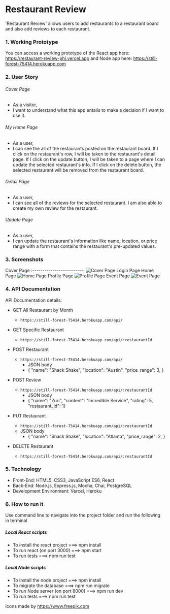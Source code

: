 # Restaurant Review
'Restaurant Review' allows users to add restaurants to a restaurant board and also add reviews to each restaurant.



### 1. Working Prototype
You can access a working prototype of the React app here: https://restaurant-review-phi.vercel.app and Node app here: https://still-forest-75414.herokuapp.com



### 2. User Story

###### Cover Page
* As a visitor,
* I want to understand what this app entails to make a decision if I want to use it.


###### My Home Page
* As a user,
* I can see the all of the restaurants posted on the restaurant board. If I click on the restaurant's row, I will be taken to the restaurant's detail page. If I click on the update button, I will be taken to a page where I can update the selected restaurant's info. If I click on the delete button, the selected restaurant will be removed from the restaurant board.


###### Detail Page
* As a user,
* I can see all of the reviews for the selected restaurant. I am also able to create my own review for the restaurant.

###### Update Page
* As a user,
* I can update the restaurant's information like name, location, or price range with a form that contains the restaurant's pre-updated values.



### 3. Screenshots
Cover Page
:-------------------------:
![Cover Page](/screenshot-images/Cover-Page.png)
Login Page
Home Page
![Home Page](/screenshot-images/Calendar-Page.png)
Proflie Page
![Profile Page](/screenshot-images/Profile-Page.png)
Event Page
![Event Page](/screenshot-images/Event-Page.png)



### 4. API Documentation
API Documentation details:
* GET All Restaurant by Month
    * `https://still-forest-75414.herokuapp.com/api/`

* GET Specific Restaurant
    * `https://still-forest-75414.herokuapp.com/api/:restaurantId`

* POST Restaurant
    * `https://still-forest-75414.herokuapp.com/api/`
        * JSON body
        *   { "name": "Shack Shake", "location": "Austin", "price_range": 3, 
            }

* POST Review
    * `https://still-forest-75414.herokuapp.com/api/:restaurantId`
        * JSON body
        *   { "name": "Zuri", "content": "Incredible Service", "rating": 5, "restaurant_id": 1}

* PUT Restaurant
    * `https://still-forest-75414.herokuapp.com/api/:restaurantId`
    * JSON body
        *   { "name": "Shack Shake", "location": "Atlanta", "price_range": 2, 
            }

* DELETE Restaurant
    * `https://still-forest-75414.herokuapp.com/api/:restaurantId`



### 5. Technology
* Front-End: HTML5, CSS3, JavaScript ES6, React
* Back-End: Node.js, Express.js, Mocha, Chai, PostgreSQL 
* Development Environment: Vercel, Heroku
 


### 6. How to run it
Use command line to navigate into the project folder and run the following in terminal

##### Local React scripts
* To install the react project ===> npm install
* To run react (on port 3000) ===> npm start
* To run tests ===> npm run test

##### Local Node scripts
* To install the node project ===> npm install
* To migrate the database ===> npm run migrate 
* To run Node server (on port 8000) ===> npm run dev
* To run tests ===> npm run test

Icons made by https://www.freepik.com 